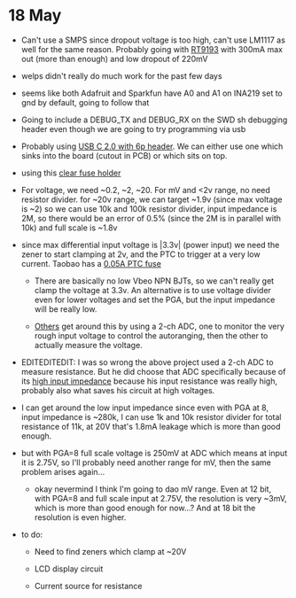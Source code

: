 # 18 May

- Can't use a SMPS since dropout voltage is too high, can't use LM1117 as well
  for the same reason. Probably going with
  [RT9193](https://item.taobao.com/item.htm?spm=a1z10.3-c-s.w4002-21223910208.23.1ee86a4bjZQCSC&id=522574021262)
  with 300mA max out (more than enough) and low dropout of 220mV

- welps didn't really do much work for the past few days

- seems like both Adafruit and Sparkfun have A0 and A1 on INA219 set to gnd by
  default, going to follow that

- Going to include a DEBUG_TX and DEBUG_RX on the SWD sh debugging header even
  though we are going to try programming via usb

- Probably using
  [USB C 2.0 with 6p header](https://youxin-electronic.taobao.com/search.htm?orderType=&viewType=grid&keyword=usb+c+6p&lowPrice=&highPrice=).
  We can either use one which sinks into the board (cutout in PCB) or which sits
  on top.

- using this
  [clear fuse holder](https://item.taobao.com/item.htm?spm=a1z10.3-c-s.w4002-21223910208.10.40236a4b3Taszq&id=522572617282)

- For voltage, we need ~0.2, ~2, ~20. For mV and <2v range, no need resistor
  divider. for ~20v range, we can target ~1.9v (since max voltage is ~2) so we
  can use 10k and 100k resistor divider, input impedance is 2M, so there would
  be an error of 0.5% (since the 2M is in parallel with 10k) and full scale is
  ~1.8v

- since max differential input voltage is |3.3v| (power input) we need the zener
  to start clamping at 2v, and the PTC to trigger at a very low current. Taobao
  has a
  [0.05A PTC fuse](https://item.taobao.com/item.htm?spm=a1z10.3-c-s.w4002-21223910208.9.9bb46a4boZChqS&id=561283946109)

  - There are basically no low Vbeo NPN BJTs, so we can't really get clamp the
    voltage at 3.3v. An alternative is to use voltage divider even for lower
    voltages and set the PGA, but the input impedance will be really low.

  - [Others](https://github.com/jaromir-sukuba/micro_progmeter/blob/master/hw/6e.sch.pdf)
    get around this by using a 2-ch ADC, one to monitor the very rough input
    voltage to control the autoranging, then the other to actually measure the
    voltage.

- EDITEDITEDIT: I was so wrong the above project used a 2-ch ADC to measure
  resistance. But he did choose that ADC specifically because of its
  [high input impedance](https://hackaday.io/project/7988/log/27176-input-impedance-woes)
  because his input resistance was really high, probably also what saves his
  circuit at high voltages.

- I can get around the low input impedance since even with PGA at 8, input
  impedance is ~280k, I can use 1k and 10k resistor divider for total resistance
  of 11k, at 20V that's 1.8mA leakage which is more than good enough.

- but with PGA=8 full scale voltage is 250mV at ADC which means at input it is
  2.75V, so I'll probably need another range for mV, then the same problem
  arises again...

  - okay nevermind I think I'm going to dao mV range. Even at 12 bit, with PGA=8
    and full scale input at 2.75V, the resolution is very ~3mV, which is more
    than good enough for now...? And at 18 bit the resolution is even higher.

- to do:

  - Need to find zeners which clamp at ~20V

  - LCD display circuit

  - Current source for resistance
